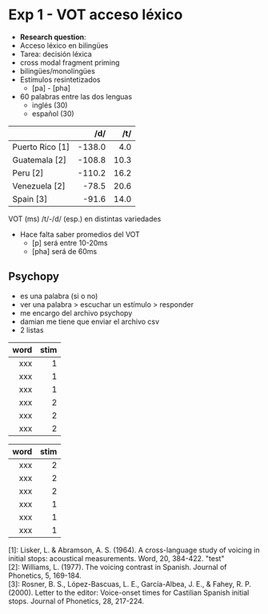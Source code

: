 # Exp 1 - VOT acceso léxico

- __Research question__: 
- Acceso léxico en bilingües
- Tarea: decisión léxica
- cross modal fragment priming
- bilingües/monolingües
- Estímulos resintetizados
    - [pa] - [pha]
- 60 palabras entre las dos lenguas 
    - inglés (30)
    - español (30)



|                 | /d/    | /t/  |
| :-------------- | -----: | ---: |
| Puerto Rico [1] | -138.0 | 4.0  |
| Guatemala [2]   | -108.8 | 10.3 |
| Peru [2]	      | -110.2 | 16.2 |
| Venezuela [2]   | -78.5  | 20.6 |
| Spain [3]       | -91.6  | 14.0 |

VOT (ms) /t/-/d/ (esp.) en distintas variedades 

- Hace falta saber promedios del VOT
    - [p] será entre 10-20ms
    - [pha] será de 60ms

## Psychopy
- es una palabra (si o no)
- ver una palabra > escuchar un estímulo > responder
- me encargo del archivo psychopy
- damian me tiene que enviar el archivo csv
- 2 listas

| word   | stim |
| -----: | ---: |
| xxx    | 1    |
| xxx    | 1    |
| xxx    | 1    |
| xxx    | 2    |
| xxx    | 2    |
| xxx    | 2    |

| word   | stim |
| -----: | ---: |
| xxx    | 2    |
| xxx    | 2    |
| xxx    | 2    |
| xxx    | 1    |
| xxx    | 1    |
| xxx    | 1    |

[1]: Lisker, L. & Abramson, A. S. (1964). A cross-language study of voicing in initial stops: acoustical measurements. Word, 20, 384-422. "test"  
[2]: Williams, L. (1977). The voicing contrast in Spanish. Journal of Phonetics, 5, 169-184.  
[3]: Rosner, B. S., López-Bascuas, L. E., García-Albea, J. E., & Fahey, R. P. (2000). Letter to the editor: Voice-onset times for Castilian Spanish initial stops. Journal of Phonetics, 28, 217-224.


